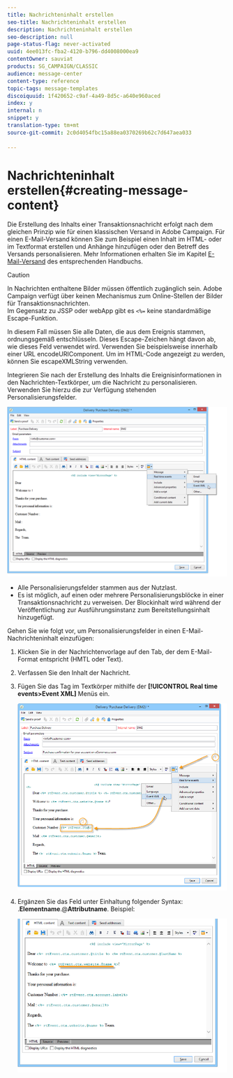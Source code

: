 ```yaml
---
title: Nachrichteninhalt erstellen
seo-title: Nachrichteninhalt erstellen
description: Nachrichteninhalt erstellen
seo-description: null
page-status-flag: never-activated
uuid: 4ee013fc-fba2-4120-b796-dd4008000ea9
contentOwner: sauviat
products: SG_CAMPAIGN/CLASSIC
audience: message-center
content-type: reference
topic-tags: message-templates
discoiquuid: 1f420652-c9af-4a49-8d5c-a640e960aced
index: y
internal: n
snippet: y
translation-type: tm+mt
source-git-commit: 2c0d4054fbc15a88ea0370269b62c7d647aea033

---
```



# Nachrichteninhalt erstellen{#creating-message-content}

Die Erstellung des Inhalts einer Transaktionsnachricht erfolgt nach dem gleichen Prinzip wie für einen klassischen Versand in Adobe Campaign. Für einen E-Mail-Versand können Sie zum Beispiel einen Inhalt im HTML- oder im Textformat erstellen und Anhänge hinzufügen oder den Betreff des Versands personalisieren. Mehr Informationen erhalten Sie im Kapitel [E-Mail-Versand](../../delivery/using/about-email-channel.md) des entsprechenden Handbuchs.

>[!CAUTION]
>
>In Nachrichten enthaltene Bilder müssen öffentlich zugänglich sein. Adobe Campaign verfügt über keinen Mechanismus zum Online-Stellen der Bilder für Transaktionsnachrichten.\
>Im Gegensatz zu JSSP oder webApp gibt es `<%=` keine standardmäßige Escape-Funktion.
>
>In diesem Fall müssen Sie alle Daten, die aus dem Ereignis stammen, ordnungsgemäß entschlüsseln. Dieses Escape-Zeichen hängt davon ab, wie dieses Feld verwendet wird. Verwenden Sie beispielsweise innerhalb einer URL encodeURIComponent. Um im HTML-Code angezeigt zu werden, können Sie escapeXMLString verwenden.

Integrieren Sie nach der Erstellung des Inhalts die Ereignisinformationen in den Nachrichten-Textkörper, um die Nachricht zu personalisieren. Verwenden Sie hierzu die zur Verfügung stehenden Personalisierungsfelder.

![](assets/messagecenter_create_content_001.png)

* Alle Personalisierungsfelder stammen aus der Nutzlast.
* Es ist möglich, auf einen oder mehrere Personalisierungsblöcke in einer Transaktionsnachricht zu verweisen. Der Blockinhalt wird während der Veröffentlichung zur Ausführungsinstanz zum Bereitstellungsinhalt hinzugefügt.

Gehen Sie wie folgt vor, um Personalisierungsfelder in einen E-Mail-Nachrichteninhalt einzufügen:

1. Klicken Sie in der Nachrichtenvorlage auf den Tab, der dem E-Mail-Format entspricht (HMTL oder Text).
1. Verfassen Sie den Inhalt der Nachricht.
1. Fügen Sie das Tag im Textkörper mithilfe der **[!UICONTROL Real time events>Event XML]** Menüs ein.

   ![](assets/messagecenter_create_custo_002.png)

1. Ergänzen Sie das Feld unter Einhaltung folgender Syntax: .**Elementname**.@**Attributname**. Beispiel:

   ![](assets/messagecenter_create_custo_003.png)

